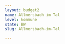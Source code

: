 ```yaml
---
layout: budget2
name: Allmersbach im Tal
level: kommune
state: BW
slug: Allmersbach-im-Tal

---
```



